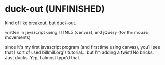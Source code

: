 duck-out (UNFINISHED)
========

kind of like breakout, but duck-out.

written in javascript using HTML5 (canvas), and jQuery (for the mouse movements)

since it's my first javascript program (and first time using canvas), you'll see that I sort of used billmill.org's tutorial... but I'm adding a twist! No bricks. Just ducks. Yep, I almost typo'd that. 
